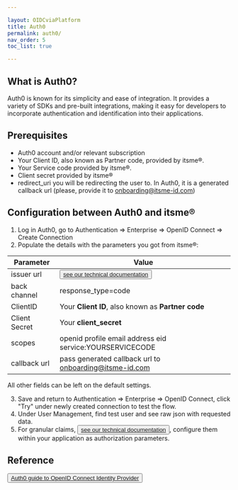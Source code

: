 ```yaml
---

layout: OIDCviaPlatform
title: Auth0
permalink: auth0/
nav_order: 5
toc_list: true

---
```


## What is Auth0?

Auth0 is known for its simplicity and ease of integration. It provides a variety of SDKs and pre-built integrations, making it easy for developers to incorporate authentication and identification into their applications.

## Prerequisites

* Auth0 account and/or relevant subscription
* Your Client ID, also known as Partner code, provided by itsme®.
* Your Service code provided by itsme®.
* Client secret provided by itsme®
* redirect_uri you will be redirecting the user to. In Auth0, it is a generated callback url (please, provide it to onboarding@itsme-id.com)

## Configuration between Auth0 and itsme®
1. Log in Auth0, go to Authentication => Enterprise => OpenID Connect => Create Connection
2. Populate the details with the parameters you got from itsme®:

| Parameter | Value |
| --- | --- |
| issuer url | <button type="button"><a href="https://belgianmobileid.github.io/doc/authentication/#itsme-discovery-document" target="blank">see our technical documentation</a></button>   |
| back channel | response_type=code |
| ClientID | Your **Client ID**, also known as **Partner code** |
| Client Secret | Your **client_secret** |
| scopes | openid profile email address eid service:YOURSERVICECODE |
| callback url | pass generated callback url to onboarding@itsme-id.com |

All other fields can be left on the default settings.

3. Save and return to Authentication => Enterprise => OpenID Connect, click "Try" under newly created connection to test the flow.
4. Under User Management, find test user and see raw json with requested data.
5. For granular claims, <button type="button"><a href="https://belgianmobileid.github.io/doc/authentication/#authorization-request" target="blank">see our technical documentation</a></button>, configure them within your application as authorization parameters.

## Reference
<button type="button"><a href="https://auth0.com/docs/authenticate/identity-providers/enterprise-identity-providers/oidc" target="blank">Auth0 guide to OpenID Connect Identity Provider</a></button>